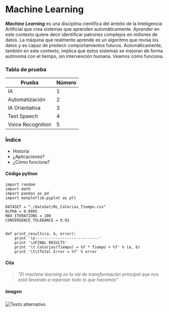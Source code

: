 # Machine Learning

*****Machine Learning***** es una disciplina científica del ámbito de la Inteligencia Artificial que crea sistemas que aprenden automáticamente. Aprender en este contexto quiere decir identificar patrones complejos en millones de datos. La máquina que realmente aprende es un algoritmo que revisa los datos y es capaz de predecir comportamientos futuros. Automáticamente, también en este contexto, implica que estos sistemas se mejoran de forma autónoma con el tiempo, sin intervención humana. Veamos cómo funciona.

### Tabla de prueba

Prueba|Número
---|---
IA|1
Automatización|2
IA Orientativa|3
Text Speech|4
Voice Recognition|5

### Índice
* Historia
* ¿Aplicaciones?
* ¿Cómo funciona?

#### Código python
~~~
import random
import math
import pandas as pd
import matplotlib.pyplot as plt

DATASET = "./dataSet/RL_Calorias_Tiempo.csv"
ALPHA = 0.0005
MAX_ITERATIONS = 100
CONVERGENCE_TOLERANCE = 0.01


def print_results(a, b, error):
    print '\n----------------------------'
    print '\nFINAL RESULTS'
    print '\t Calorias(Tiempo) = %f * Tiempo + %f' % (a, b)
    print '\t\tTotal Error = %f' % error
~~~
#### Cita

>*"El machine learning es la vía de transformación principal que nos está llevando a repensar todo lo que hacemos"*

##### Imagen

![Texto alternativo](https://www.ionos.es/digitalguide/fileadmin/DigitalGuide/Teaser/machine-learning-t.jpg)
